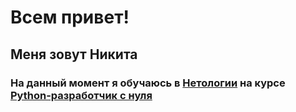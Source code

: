 # Всем привет! #
## Меня зовут Никита ##
### На данный момент я обучаюсь в [Нетологии](https://netology.ru/ "Кликните чтобы перейти на сайт Нетологии") на курсе [Python-разработчик с нуля](https://netology.ru/programs/python "Здесь Вы тоже можете записаться на этот курс :)") ###

